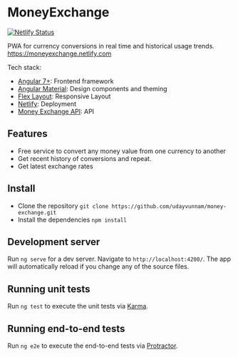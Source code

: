 # MoneyExchange

[![Netlify Status](https://api.netlify.com/api/v1/badges/2977f93f-8880-475e-b152-eb618a343cc8/deploy-status)](https://app.netlify.com/sites/moneyexchange/deploys)

PWA for currency conversions in real time and historical usage trends.
https://moneyexchange.netlify.com

Tech stack:

- [Angular 7+](https://angular.io): Frontend framework
- [Angular Material](https://material.angular.io/): Design components and theming
- [Flex Layout](https://github.com/angular/flex-layout/wiki): Responsive Layout
- [Netlify](https://www.netlify.com/): Deployment
- [Money Exchange API](http://localhost:3000/v1): API

## Features

- Free service to convert any money value from one currency to another
- Get recent history of conversions and repeat.
- Get latest exchange rates

## Install

- Clone the repository `git clone https://github.com/udayvunnam/money-exchange.git`
- Install the dependencies `npm install`

## Development server

Run `ng serve` for a dev server. Navigate to `http://localhost:4200/`. The app will automatically reload if you change any of the source files.

## Running unit tests

Run `ng test` to execute the unit tests via [Karma](https://karma-runner.github.io).

## Running end-to-end tests

Run `ng e2e` to execute the end-to-end tests via [Protractor](http://www.protractortest.org/).
